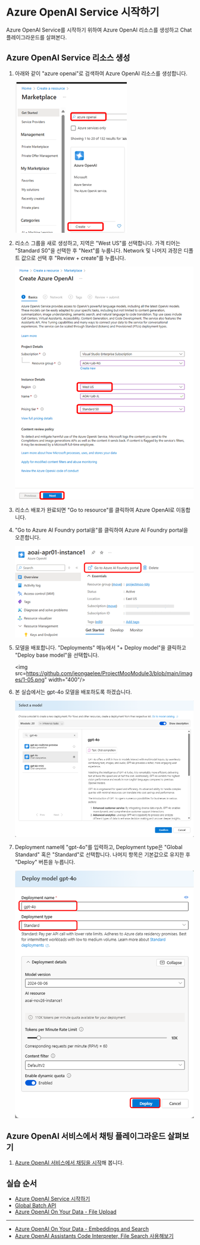 # Azure OpenAI Service 시작하기

Azure OpenAI Service를 시작하기 위하여 Azure OpenAI 리소스를 생성하고 Chat 플레이그라운드를 살펴본다.

## Azure OpenAI Service 리소스 생성

1. 아래와 같이 "azure openai"로 검색하여 Azure OpenAI 리소스를 생성합니다.

    <img src="images/step04.png" width="300"/>

2. 리소스 그룹을 새로 생성하고, 지역은 "West US"를 선택합니다. 가격 티어는 "Standard S0"을 선택한 후 "Next"를 누룹니다. Network 및 나머지 과정은 디폴트 값으로 선택 후 "Review + create"를 누릅니다.

    <img src="images/step05.png" width="700"/>

3. 리소스 배포가 완료되면 "Go to resource"를 클릭하여 Azure OpenAI로 이동합니다.

4. "Go to Azure AI Foundry portal을"를 클릭하여 Azure AI Foundry portal을 오픈합니다.

    <img src="https://github.com/jeongaelee/ProjectMooModule3/blob/main/images/1-04.png" width="500"/>

5. 모델을 배포합니다. "Deployments" 메뉴에서 "+ Deploy model"을 클릭하고 "Deploy base model"을 선택합니다.

    <img src=https://github.com/jeongaelee/ProjectMooModule3/blob/main/images/1-05.png" width="400"/>

6. 본 실습에서는 gpt-4o 모델을 배포하도록 하겠습니다.

    <img src="https://github.com/jeongaelee/ProjectMooModule3/blob/main/images/1-06.png" width="600"/>

7. Deployment name에 "gpt-4o"를 입력하고, Deployment type은 "Global Standard" 혹은 "Standard"로 선택합니다. 나머지 항목은 기본값으로 유지한 후 "Deploy" 버튼을 누릅니다.

    <img src="https://github.com/jeongaelee/ProjectMooModule3/blob/main/images/1-07.png" width="500"/>

## Azure OpenAI 서비스에서 채팅 플레이그라운드 살펴보기

1. [Azure OpenAI 서비스에서 채팅을 시작](https://learn.microsoft.com/ko-kr/azure/ai-services/openai/chatgpt-quickstart?tabs=command-line%2Ckeyless%2Ctypescript-keyless%2Cpython-new&pivots=programming-language-studio)해 봅니다.

## 실습 순서

* [Azure OpenAI Service 시작하기](https://github.com/jeongaelee/ProjectMooModule1/blob/main/QuickStart.md)
* [Global Batch API](https://github.com/jeongaelee/ProjectMooModule1/blob/main/Batch.md)
* [Azure OpenAI On Your Data - File Upload](https://github.com/jeongaelee/ProjectMooModule1/blob/main/OnYourData-FileUpload.md)
----
* [Azure OpenAI On Your Data - Embeddings and Search](https://github.com/jeongaelee/ProjectMooModule1/blob/main/OnYourData-EmbeddingsAndSearch.md)
* [Azure OpenAI Assistants Code Interpreter, File Search 사용해보기](https://github.com/jeongaelee/ProjectMooModule1/blob/main/Assistants.md)
